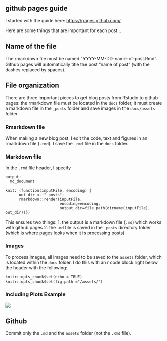## github pages guide

I started with the guide here: <https://pages.github.com/>

Here are some things that are important for each post…

## Name of the file

The rmarkdown file must be named “YYYY-MM-DD-name-of-post.Rmd”. Github
pages will automatically title the post “name of post” (with the dashes
replaced by spaces).

## File organization

There are three important pieces to get blog posts from Rstudio to
github pages: the rmarkdown file must be located in the `docs` folder,
it must create a markdown file in the `_posts` folder and save images in
the `docs/assets` folder.

### Rmarkdown file

When making a new blog post, I edit the code, text and figures in an
rmarkdown file (`.rmd`). I save the `.rmd` file in the `docs` folder.

### Markdown file

In the `.rmd` file header, I specify

    output: 
      md_document

    knit: (function(inputFile, encoding) {
          out_dir <- "_posts";
          rmarkdown::render(inputFile,
                            encoding=encoding,
                            output_dir=file.path(dirname(inputFile), out_dir))})

This ensures two things: 1. the output is a markdown file (`.md`) which
works with github pages 2. the `.md` file is saved in the `_posts`
directory folder (which is where pages looks when it is processing
posts)

### Images

To process images, all images need to be saved to the `assets` folder,
which is located within the `docs` folder. I do this with an r code
block right below the header with the following:

    knitr::opts_chunk$set(echo = TRUE)
    knitr::opts_chunk$set(fig.path ="/assets/")

### Including Plots Example

![](/assets/pressure-1.png)

## Github

Commit only the `.md` and the `assets` folder (not the `.Rmd` file).
